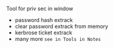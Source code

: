 Tool for priv sec in window
* password hash extrack
* clear password extrack from memory
* kerbrose ticket extrack 
* many more 
`see in Tools in Notes `